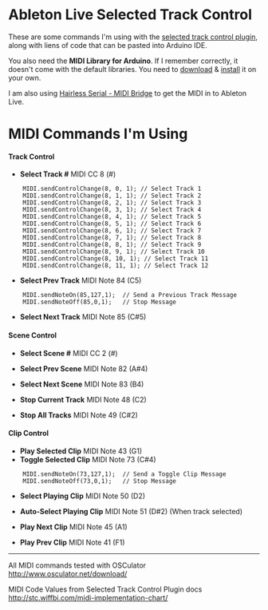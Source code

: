 Ableton Live Selected Track Control
===================================

These are some commands I'm using with the [selected track control plugin](http://stc.wiffbi.com/), along with liens of code that can be pasted into Arduino IDE.

You also need the **MIDI Library for Arduino**. If I remember correctly, it doesn't come with the default libraries. You need to [download](http://sourceforge.net/projects/arduinomidilib/files/Releases/Arduino_MIDI_Library_v3.2.zip/download) & [install](http://arduinomidilib.sourceforge.net/a00001.html) it on your own.

I am also using [Hairless Serial - MIDI Bridge](http://projectgus.github.io/hairless-midiserial/) to get the MIDI in to Ableton Live.

MIDI Commands I'm Using
=======================

#### Track Control

* __Select Track #__ 	MIDI CC 8 (#)
```
	MIDI.sendControlChange(8, 0, 1); // Select Track 1
	MIDI.sendControlChange(8, 1, 1); // Select Track 2
	MIDI.sendControlChange(8, 2, 1); // Select Track 3
	MIDI.sendControlChange(8, 3, 1); // Select Track 4
	MIDI.sendControlChange(8, 4, 1); // Select Track 5
	MIDI.sendControlChange(8, 5, 1); // Select Track 6
	MIDI.sendControlChange(8, 6, 1); // Select Track 7
	MIDI.sendControlChange(8, 7, 1); // Select Track 8
	MIDI.sendControlChange(8, 8, 1); // Select Track 9
	MIDI.sendControlChange(8, 9, 1); // Select Track 10
	MIDI.sendControlChange(8, 10, 1); // Select Track 11
	MIDI.sendControlChange(8, 11, 1); // Select Track 12
```   
* __Select Prev Track__ 	MIDI Note 84 (C5)
```
	MIDI.sendNoteOn(85,127,1);  // Send a Previous Track Message
	MIDI.sendNoteOff(85,0,1);   // Stop Message
```   
* __Select Next Track__ 	MIDI Note 85 (C#5)

#### Scene Control

* __Select Scene #__ 	MIDI CC 2 (#)  
* __Select Prev Scene__ 	MIDI Note 82 (A#4)
* __Select Next Scene__ 	MIDI Note 83 (B4)

* __Stop Current Track__ 	MIDI Note 48 (C2)
* __Stop All Tracks__ 	MIDI Note 49 (C#2)

#### Clip Control

* __Play Selected Clip__ 	MIDI Note 43 (G1)
* __Toggle Selected Clip__ 	MIDI Note 73 (C#4)
```
	MIDI.sendNoteOn(73,127,1);  // Send a Toggle Clip Message
	MIDI.sendNoteOff(73,0,1);   // Stop Message
```

* __Select Playing Clip__ 	MIDI Note 50 (D2)
* __Auto-Select Playing Clip__ 	MIDI Note 51 (D#2)
    (When track selected)

* __Play Next Clip__ 	MIDI Note 45 (A1)
* __Play Prev Clip__ 	MIDI Note 41 (F1)
  
__________________________________________________________
  
  All MIDI commands tested with OSCulator
  http://www.osculator.net/download/
  
  MIDI Code Values from Selected Track Control Plugin docs
  http://stc.wiffbi.com/midi-implementation-chart/
